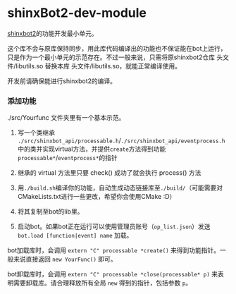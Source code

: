 # shinxBot2-dev-module

[shinxbot2](https://github.com/Jayfeather233/shinxbot2)的功能开发最小单元。

这个库不会与原库保持同步，用此库代码编译出的功能也不保证能在bot上运行，只是作为一个最小单元的示范存在。不过一般来说，只需将原shinxbot2仓库 头文件/libutils.so 替换本库 头文件/libutils.so，就能正常编译使用。

开发前请确保能进行shinxbot2的编译。

### 添加功能

./src/Yourfunc 文件夹里有一个基本示范。

1. 写一个类继承 `./src/shinxbot_api/processable.h`/`./src/shinxbot_api/eventprocess.h` 中的类并实现virtual方法，并提供`create`方法得到功能`processable*`/`eventprocess*`的指针

2. 继承的 virtual 方法里只要 check() 成功了就会执行 process() 方法

3. 用`./build.sh`编译你的功能，自动生成动态链接库至`./build/`（可能需要对CMakeLists.txt进行一些更改，希望你会使用CMake :D）

4. 将其复制至bot的lib里。

5. 启动bot。如果bot正在运行可以使用管理员账号（`op_list.json`）发送`bot.load [function|event] name` 加载。

bot加载库时，会调用 `extern "C" processable *create()` 来得到功能指针。一般来说直接返回 `new YourFunc()` 即可。

bot卸载库时，会调用 `extern "C" processable *close(processable* p)` 来表明需要卸载库。请合理释放所有全局 `new` 得到的指针，包括参数 `p`。

